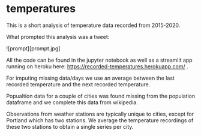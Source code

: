 # temperatures

This is a short analysis of temperature data recorded from 2015-2020.

What prompted this analysis was a tweet:

![prompt][prompt.jpg]

All the code can be found in the jupyter notebook as well as a streamlit app running on heroku here: https://recorded-temperatures.herokuapp.com/ .

For imputing missing data/days we use an average between the last recorded temperature and the next recorded temperature.

Popualtion data for a couple of cities was found missing from the population dataframe and we complete this data from wikipedia.

Observations from weather stations are typically unique to cities, except for Portland which has two stations. We average the temperature recordings of these two stations to obtain a single series per city.

